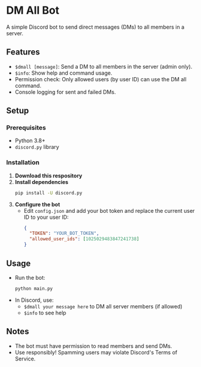 # DM All Bot

A simple Discord bot to send direct messages (DMs) to all members in a server.

## Features
- `$dmall [message]`: Send a DM to all members in the server (admin only).
- `$info`: Show help and command usage.
- Permission check: Only allowed users (by user ID) can use the DM all command.
- Console logging for sent and failed DMs.

## Setup

### Prerequisites
- Python 3.8+
- `discord.py` library

### Installation
1. **Download this respository**
2. **Install dependencies**
   ```sh
   pip install -U discord.py
   ```
3. **Configure the bot**
   - Edit `config.json` and add your bot token and replace the current user ID to your user ID:
     ```json
     {
       "TOKEN": "YOUR_BOT_TOKEN",
       "allowed_user_ids": [1025029483847241738]
     }
     ```

## Usage
- Run the bot:
  ```sh
  python main.py
  ```
- In Discord, use:
  - `$dmall your message here` to DM all server members (if allowed)
  - `$info` to see help

## Notes
- The bot must have permission to read members and send DMs.
- Use responsibly! Spamming users may violate Discord's Terms of Service.
